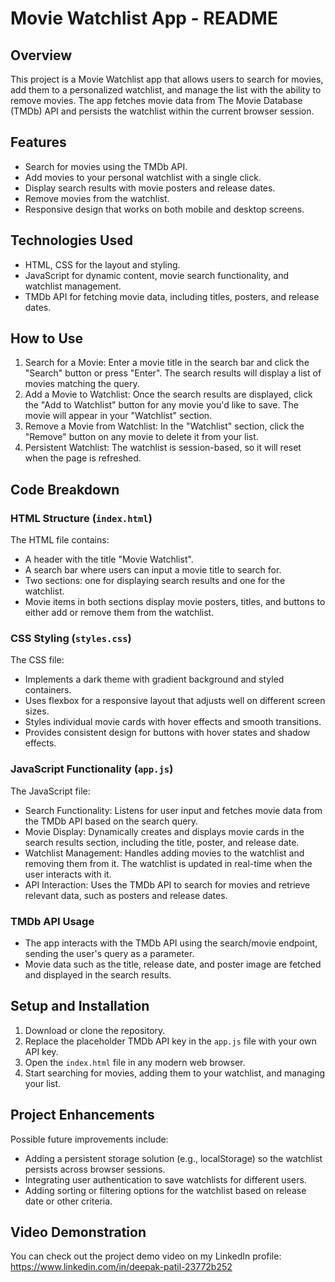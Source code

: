 # Movie Watchlist App - README

## Overview
This project is a Movie Watchlist app that allows users to search for movies, add them to a personalized watchlist, and manage the list with the ability to remove movies. The app fetches movie data from The Movie Database (TMDb) API and persists the watchlist within the current browser session.

## Features
- Search for movies using the TMDb API.
- Add movies to your personal watchlist with a single click.
- Display search results with movie posters and release dates.
- Remove movies from the watchlist.
- Responsive design that works on both mobile and desktop screens.

## Technologies Used
- HTML, CSS for the layout and styling.
- JavaScript for dynamic content, movie search functionality, and watchlist management.
- TMDb API for fetching movie data, including titles, posters, and release dates.

## How to Use
1. Search for a Movie: Enter a movie title in the search bar and click the "Search" button or press "Enter". The search results will display a list of movies matching the query.
2. Add a Movie to Watchlist: Once the search results are displayed, click the "Add to Watchlist" button for any movie you'd like to save. The movie will appear in your "Watchlist" section.
3. Remove a Movie from Watchlist: In the "Watchlist" section, click the "Remove" button on any movie to delete it from your list.
4. Persistent Watchlist: The watchlist is session-based, so it will reset when the page is refreshed. 

## Code Breakdown

### HTML Structure (`index.html`)
The HTML file contains:
- A header with the title "Movie Watchlist".
- A search bar where users can input a movie title to search for.
- Two sections: one for displaying search results and one for the watchlist.
- Movie items in both sections display movie posters, titles, and buttons to either add or remove them from the watchlist.

### CSS Styling (`styles.css`)
The CSS file:
- Implements a dark theme with gradient background and styled containers.
- Uses flexbox for a responsive layout that adjusts well on different screen sizes.
- Styles individual movie cards with hover effects and smooth transitions.
- Provides consistent design for buttons with hover states and shadow effects.

### JavaScript Functionality (`app.js`)
The JavaScript file:
- Search Functionality: Listens for user input and fetches movie data from the TMDb API based on the search query.
- Movie Display: Dynamically creates and displays movie cards in the search results section, including the title, poster, and release date.
- Watchlist Management: Handles adding movies to the watchlist and removing them from it. The watchlist is updated in real-time when the user interacts with it.
- API Interaction: Uses the TMDb API to search for movies and retrieve relevant data, such as posters and release dates.

### TMDb API Usage
- The app interacts with the TMDb API using the search/movie endpoint, sending the user's query as a parameter.
- Movie data such as the title, release date, and poster image are fetched and displayed in the search results.

## Setup and Installation
1. Download or clone the repository.
2. Replace the placeholder TMDb API key in the `app.js` file with your own API key.
3. Open the `index.html` file in any modern web browser.
4. Start searching for movies, adding them to your watchlist, and managing your list.

## Project Enhancements
Possible future improvements include:
- Adding a persistent storage solution (e.g., localStorage) so the watchlist persists across browser sessions.
- Integrating user authentication to save watchlists for different users.
- Adding sorting or filtering options for the watchlist based on release date or other criteria.

## Video Demonstration
You can check out the project demo video on my LinkedIn profile: https://www.linkedin.com/in/deepak-patil-23772b252
